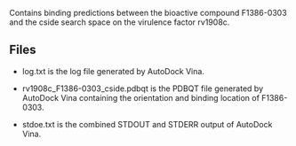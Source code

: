 Contains binding predictions between the bioactive compound F1386-0303 and the cside search space on the virulence factor rv1908c.

## Files

- log.txt is the log file generated by AutoDock Vina.

- rv1908c_F1386-0303_cside.pdbqt is the PDBQT file generated by AutoDock Vina containing the orientation and binding location of F1386-0303.

- stdoe.txt is the combined STDOUT and STDERR output of AutoDock Vina.

